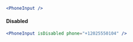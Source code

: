 ```jsx
<PhoneInput />
```

#### Disabled

```jsx
<PhoneInput isDisabled phone="+12025550104" />
```
